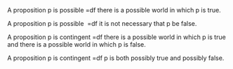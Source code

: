 A proposition p is possible =df there is a possible world in which p is true.

A proposition p is possible  =df it is not necessary that p be false.

A proposition p is contingent =df there is a possible world in which p is true and there is a possible world in which p is false.

A proposition p is contingent =df p is both possibly true and possibly false.